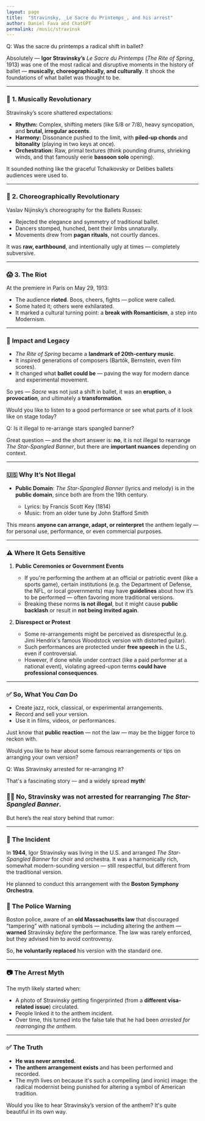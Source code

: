 ```yaml
---
layout: page
title:  "Stravinsky, _Le Sacre du Printemps_, and his arrest"
author: Daniel Fava and ChatGPT
permalink: /music/stravinsk
---
```



Q: Was the sacre du printemps a radical shift in ballet?

Absolutely — **Igor Stravinsky’s** *Le Sacre du Printemps* (*The Rite of Spring*, 1913) was one of the most radical and disruptive moments in the history of ballet — **musically, choreographically, and culturally**. It shook the foundations of what ballet was thought to be.

---

### 🎵 **1. Musically Revolutionary**

Stravinsky’s score shattered expectations:

* **Rhythm:** Complex, shifting meters (like 5/8 or 7/8), heavy syncopation, and **brutal, irregular accents**.
* **Harmony:** Dissonance pushed to the limit, with **piled-up chords** and **bitonality** (playing in two keys at once).
* **Orchestration:** Raw, primal textures (think pounding drums, shrieking winds, and that famously eerie **bassoon solo** opening).

It sounded nothing like the graceful Tchaikovsky or Delibes ballets audiences were used to.

---

### 💃 **2. Choreographically Revolutionary**

Vaslav Nijinsky’s choreography for the Ballets Russes:

* Rejected the elegance and symmetry of traditional ballet.
* Dancers stomped, hunched, bent their limbs unnaturally.
* Movements drew from **pagan rituals**, not courtly dances.

It was **raw, earthbound**, and intentionally ugly at times — completely subversive.

---

### 😱 **3. The Riot**

At the premiere in Paris on May 29, 1913:

* The audience **rioted**. Boos, cheers, fights — police were called.
* Some hated it; others were exhilarated.
* It marked a cultural turning point: a **break with Romanticism**, a step into Modernism.

---

### 📍 **Impact and Legacy**

* *The Rite of Spring* became a **landmark of 20th-century music**.
* It inspired generations of composers (Bartók, Bernstein, even film scores).
* It changed what **ballet could be** — paving the way for modern dance and experimental movement.

So yes — *Sacre* was not just a shift in ballet, it was an **eruption**, a **provocation**, and ultimately a **transformation**.

Would you like to listen to a good performance or see what parts of it look like on stage today?


Q: Is it illegal to re-arrange stars spangled banner?

Great question — and the short answer is: **no**, it is not illegal to rearrange *The Star-Spangled Banner*, but there are **important nuances** depending on context.

---

### 🇺🇸 **Why It’s Not Illegal**

* **Public Domain**: *The Star-Spangled Banner* (lyrics and melody) is in the **public domain**, since both are from the 19th century.

  * Lyrics: by Francis Scott Key (1814)
  * Music: from an older tune by John Stafford Smith

This means **anyone can arrange, adapt, or reinterpret** the anthem legally — for personal use, performance, or even commercial purposes.

---

### ⚠️ **Where It Gets Sensitive**

1. **Public Ceremonies or Government Events**

   * If you're performing the anthem at an official or patriotic event (like a sports game), certain institutions (e.g. the Department of Defense, the NFL, or local governments) may have **guidelines** about how it’s to be performed — often favoring more traditional versions.
   * Breaking these norms **is not illegal**, but it might cause **public backlash** or result in **not being invited again**.

2. **Disrespect or Protest**

   * Some re-arrangements might be perceived as disrespectful (e.g. Jimi Hendrix's famous Woodstock version with distorted guitar).
   * Such performances are protected under **free speech** in the U.S., even if controversial.
   * However, if done while under contract (like a paid performer at a national event), violating agreed-upon terms **could have professional consequences**.

---

### ✅ **So, What You *Can* Do**

* Create jazz, rock, classical, or experimental arrangements.
* Record and sell your version.
* Use it in films, videos, or performances.

Just know that **public reaction** — not the law — may be the bigger force to reckon with.

Would you like to hear about some famous rearrangements or tips on arranging your own version?


Q: Was Stravinsky arrested for re-arranging it?

That's a fascinating story — and a widely spread **myth**!

### 🕵️‍♂️ **No, Stravinsky was not arrested** for rearranging *The Star-Spangled Banner*.

But here’s the real story behind that rumor:

---

### 🎼 The Incident

In **1944**, Igor Stravinsky was living in the U.S. and arranged *The Star-Spangled Banner* for choir and orchestra. It was a harmonically rich, somewhat modern-sounding version — still respectful, but different from the traditional version.

He planned to conduct this arrangement with the **Boston Symphony Orchestra**.

### 👮 The Police Warning

Boston police, aware of an **old Massachusetts law** that discouraged “tampering” with national symbols — including altering the anthem — **warned** Stravinsky *before* the performance. The law was rarely enforced, but they advised him to avoid controversy.

So, **he voluntarily replaced** his version with the standard one.

---

### 📷 The Arrest Myth

The myth likely started when:

* A photo of Stravinsky getting fingerprinted (from a **different visa-related issue**) circulated.
* People linked it to the anthem incident.
* Over time, this turned into the false tale that he had been *arrested for rearranging the anthem.*

---

### ✅ The Truth

* **He was never arrested.**
* **The anthem arrangement exists** and has been performed and recorded.
* The myth lives on because it's such a compelling (and ironic) image: the radical modernist being punished for altering a symbol of American tradition.

Would you like to hear Stravinsky’s version of the anthem? It's quite beautiful in its own way.

